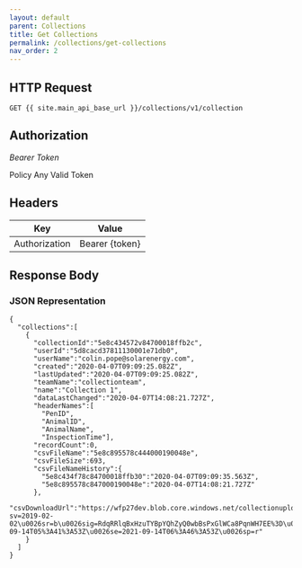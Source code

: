```yaml
---
layout: default
parent: Collections
title: Get Collections
permalink: /collections/get-collections
nav_order: 2
---
```



## HTTP Request

```
GET {{ site.main_api_base_url }}/collections/v1/collection
```

## Authorization

*Bearer Token*

Policy
Any Valid Token


## Headers

| Key     | Value        |
| ----------- | ----------- |
| Authorization | Bearer {token}      |


## Response Body
### JSON Representation
```
{
  "collections":[
    {
      "collectionId":"5e8c434572v84700018ffb2c",
      "userId":"5d8cacd37811130001e71db0",
      "userName":"colin.pope@solarenergy.com",
      "created":"2020-04-07T09:09:25.082Z",
      "lastUpdated":"2020-04-07T09:09:25.082Z",
      "teamName":"collectionteam",
      "name":"Collection 1",
      "dataLastChanged":"2020-04-07T14:08:21.727Z",
      "headerNames":[
        "PenID",
        "AnimalID",
        "AnimalName",
        "InspectionTime"],
      "recordCount":0,
      "csvFileName":"5e8c895578c444000190048e",
      "csvFileSize":693,
      "csvFileNameHistory":{
        "5e8c434f78c84700018ffb30":"2020-04-07T09:09:35.563Z",
        "5e8c895578c847000190048e":"2020-04-07T14:08:21.727Z"
      },
      "csvDownloadUrl":"https://wfp27dev.blob.core.windows.net/collectionuploads/collectionteam/5e8c895578c444000190048e?sv=2019-02-02\u0026sr=b\u0026sig=RdqRRlqBxHzuTYBpYQhZyQ0wbBsPxGlWCa8PqnWH7EE%3D\u0026st=2021-09-14T05%3A41%3A53Z\u0026se=2021-09-14T06%3A46%3A53Z\u0026sp=r"
    }
  ]
}
```
